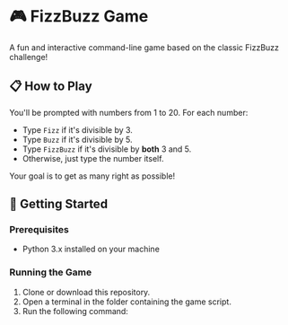 # 🎮 FizzBuzz Game

A fun and interactive command-line game based on the classic FizzBuzz challenge!

## 📋 How to Play

You'll be prompted with numbers from 1 to 20. For each number:

- Type `Fizz` if it's divisible by 3.
- Type `Buzz` if it's divisible by 5.
- Type `FizzBuzz` if it's divisible by **both** 3 and 5.
- Otherwise, just type the number itself.

Your goal is to get as many right as possible!

## 🚀 Getting Started

### Prerequisites

- Python 3.x installed on your machine

### Running the Game

1. Clone or download this repository.
2. Open a terminal in the folder containing the game script.
3. Run the following command:

